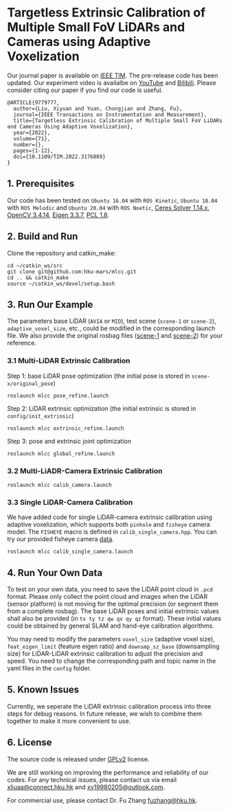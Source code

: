 # Targetless Extrinsic Calibration of Multiple Small FoV LiDARs and Cameras using Adaptive Voxelization

Our journal paper is available on [IEEE TIM](https://ieeexplore.ieee.org/document/9779777). The pre-release code has been updated. Our experiment video is availalbe on [YouTube](https://youtu.be/PaiYgAXl9iY) and [Bilibili](https://www.bilibili.com/video/BV1p64y1h7ae?spm_id_from=333.999.0.0). Please consider citing our paper if you find our code is useful.

```
@ARTICLE{9779777,
  author={Liu, Xiyuan and Yuan, Chongjian and Zhang, Fu},
  journal={IEEE Transactions on Instrumentation and Measurement},
  title={Targetless Extrinsic Calibration of Multiple Small FoV LiDARs and Cameras Using Adaptive Voxelization},
  year={2022},
  volume={71},
  number={},
  pages={1-12},
  doi={10.1109/TIM.2022.3176889}
}
```

## 1. Prerequisites
Our code has been tested on `Ubuntu 16.04` with `ROS Kinetic`, `Ubuntu 18.04` with `ROS Melodic` and `Ubuntu 20.04` with `ROS Noetic`, [Ceres Solver 1.14.x](https://github.com/ceres-solver/ceres-solver), [OpenCV 3.4.14](https://github.com/opencv/opencv), [Eigen 3.3.7](https://gitlab.com/libeigen/eigen), [PCL 1.8](https://github.com/PointCloudLibrary/pcl).

## 2. Build and Run
Clone the repository and catkin_make:

```
cd ~/catkin_ws/src
git clone git@github.com:hku-mars/mlcc.git
cd .. && catkin_make
source ~/catkin_ws/devel/setup.bash
```

## 3. Run Our Example
The parameters base LiDAR (`AVIA` or `MID`), test scene (`scene-1` or `scene-2`), `adaptive_voxel_size`, etc., could be modified in the corresponding launch file. We also provide the original rosbag files ([scene-1](https://connecthkuhk-my.sharepoint.com/:u:/g/personal/xliuaa_connect_hku_hk/EUUaPzF8UcNPvv6DSnqAZzgBH_6T4SzgfbcFSathbiKF1g?e=DCewYe) and [scene-2](https://connecthkuhk-my.sharepoint.com/:u:/g/personal/xliuaa_connect_hku_hk/Eaph-4KFshtLtsn0OFzicAEB_g5Z5mB_SMNYySRqeVvQMw?e=Yhnj3N)) for your reference.
### 3.1 Multi-LiDAR Extrinsic Calibration
<!-- ![](figure/workflow.jpg) -->
Step 1: base LiDAR pose optimization (the initial pose is stored in `scene-x/original_pose`)
```
roslaunch mlcc pose_refine.launch
```

Step 2: LiDAR extrinsic optimization (the initial extrinsic is stored in `config/init_extrinsic`)
```
roslaunch mlcc extrinsic_refine.launch
```

Step 3: pose and extrinsic joint optimization
```
roslaunch mlcc global_refine.launch
```
### 3.2 Multi-LiADR-Camera Extrinsic Calibration
```
roslaunch mlcc calib_camera.launch
```

### 3.3 Single LiDAR-Camera Calibration
We have added code for single LiDAR-camera extrinsic calibration using adaptive voxelization, which supports both `pinhole` and `fisheye` camera model. The `FISHEYE` macro is defined in `calib_single_camera.hpp`. You can try our provided fisheye camera [data](https://connecthkuhk-my.sharepoint.com/:u:/g/personal/xliuaa_connect_hku_hk/EdDooAUAo71JrR3Jnx53z-YBV8Z9xrZXxxKpYHz6iAzfFw?e=hcgbVX).
```
roslaunch mlcc calib_single_camera.launch
```

## 4. Run Your Own Data
To test on your own data, you need to save the LiDAR point cloud in `.pcd` format. Please only collect the point cloud and images when the LiDAR (sensor platform) is not moving for the optimal precision (or segment them from a complete rosbag). The base LiDAR poses and initial extrinsic values shall also be provided (in `tx ty tz qw qx qy qz` format). These initial values could be obtained by general SLAM and hand-eye calibration algorithms.

You may need to modify the parameters `voxel_size` (adaptive voxel size), `feat_eigen_limit` (feature eigen ratio) and `downsmp_sz_base` (downsampling size) for LiDAR-LiDAR extrinsic calibration to adjust the precision and speed. You need to change the corresponding path and topic name in the yaml files in the `config` folder.

## 5. Known Issues
Currently, we seperate the LiDAR extrinsic calibration process into three steps for debug reasons. In future release, we wish to combine them together to make it more convenient to use.

## 6. License
The source code is released under [GPLv2](http://www.gnu.org/licenses/) license.

We are still working on improving the performance and reliability of our codes. For any technical issues, please contact us via email <xliuaa@connect.hku.hk> and <xy19980205@outlook.com>.

For commercial use, please contact Dr. Fu Zhang <fuzhang@hku.hk>.
